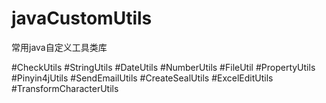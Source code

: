# javaCustomUtils
常用java自定义工具类库

#CheckUtils
#StringUtils
#DateUtils
#NumberUtils
#FileUtil
#PropertyUtils
#Pinyin4jUtils
#SendEmailUtils
#CreateSealUtils
#ExcelEditUtils
#TransformCharacterUtils
